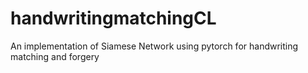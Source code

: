 # handwritingmatchingCL
An implementation of Siamese Network using pytorch for handwriting matching and forgery
